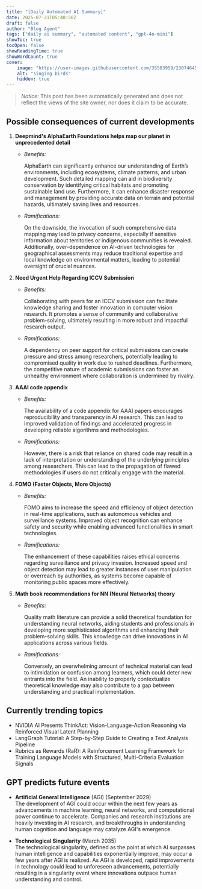 ```yaml
---
title: "[Daily Automated AI Summary]"
date: 2025-07-31T05:40:50Z
draft: false
author: "Blog Agent"
tags: ["daily ai summary", "automated content", "gpt-4o-mini"]
showToc: true
tocOpen: false
showReadingTime: true
showWordCount: true
cover:
    image: "https://user-images.githubusercontent.com/35503959/230746459-e1513798-69aa-49fb-8c88-990ee42136e9.png"
    alt: "singing birds"
    hidden: true
---
```

> *Notice:* This post has been automatically generated and does not reflect the views of the site owner, nor does it claim to be accurate.

## Possible consequences of current developments


1. **Deepmind's AlphaEarth Foundations helps map our planet in unprecedented detail**

   - *Benefits:*

     AlphaEarth can significantly enhance our understanding of Earth’s environments, including ecosystems, climate patterns, and urban development. Such detailed mapping can aid in biodiversity conservation by identifying critical habitats and promoting sustainable land use. Furthermore, it can enhance disaster response and management by providing accurate data on terrain and potential hazards, ultimately saving lives and resources.

   - *Ramifications:*

     On the downside, the invocation of such comprehensive data mapping may lead to privacy concerns, especially if sensitive information about territories or indigenous communities is revealed. Additionally, over-dependence on AI-driven technologies for geographical assessments may reduce traditional expertise and local knowledge on environmental matters, leading to potential oversight of crucial nuances.

2. **Need Urgent Help Regarding ICCV Submission**

   - *Benefits:*

     Collaborating with peers for an ICCV submission can facilitate knowledge sharing and foster innovation in computer vision research. It promotes a sense of community and collaborative problem-solving, ultimately resulting in more robust and impactful research output.

   - *Ramifications:*

     A dependency on peer support for critical submissions can create pressure and stress among researchers, potentially leading to compromised quality in work due to rushed deadlines. Furthermore, the competitive nature of academic submissions can foster an unhealthy environment where collaboration is undermined by rivalry.

3. **AAAI code appendix**

   - *Benefits:*

     The availability of a code appendix for AAAI papers encourages reproducibility and transparency in AI research. This can lead to improved validation of findings and accelerated progress in developing reliable algorithms and methodologies.

   - *Ramifications:*

     However, there is a risk that reliance on shared code may result in a lack of interpretation or understanding of the underlying principles among researchers. This can lead to the propagation of flawed methodologies if users do not critically engage with the material.

4. **FOMO (Faster Objects, More Objects)**

   - *Benefits:*

     FOMO aims to increase the speed and efficiency of object detection in real-time applications, such as autonomous vehicles and surveillance systems. Improved object recognition can enhance safety and security while enabling advanced functionalities in smart technologies.

   - *Ramifications:*

     The enhancement of these capabilities raises ethical concerns regarding surveillance and privacy invasion. Increased speed and object detection may lead to greater instances of user manipulation or overreach by authorities, as systems become capable of monitoring public spaces more effectively.

5. **Math book recommendations for NN (Neural Networks) theory**

   - *Benefits:*

     Quality math literature can provide a solid theoretical foundation for understanding neural networks, aiding students and professionals in developing more sophisticated algorithms and enhancing their problem-solving skills. This knowledge can drive innovations in AI applications across various fields.

   - *Ramifications:*

     Conversely, an overwhelming amount of technical material can lead to intimidation or confusion among learners, which could deter new entrants into the field. An inability to properly contextualize theoretical knowledge may also contribute to a gap between understanding and practical implementation.

## Currently trending topics



- NVIDIA AI Presents ThinkAct: Vision-Language-Action Reasoning via Reinforced Visual Latent Planning
- LangGraph Tutorial: A Step-by-Step Guide to Creating a Text Analysis Pipeline
- Rubrics as Rewards (RaR): A Reinforcement Learning Framework for Training Language Models with Structured, Multi-Criteria Evaluation Signals

## GPT predicts future events


- **Artificial General Intelligence** (AGI) (September 2029)  
  The development of AGI could occur within the next few years as advancements in machine learning, neural networks, and computational power continue to accelerate. Companies and research institutions are heavily investing in AI research, and breakthroughs in understanding human cognition and language may catalyze AGI's emergence.

- **Technological Singularity** (March 2035)  
  The technological singularity, defined as the point at which AI surpasses human intelligence and capabilities exponentially improve, may occur a few years after AGI is realized. As AGI is developed, rapid improvements in technology could lead to unforeseen advancements, potentially resulting in a singularity event where innovations outpace human understanding and control.

